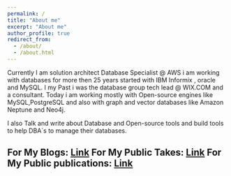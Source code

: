 ```yaml
---
permalink: /
title: "About me"
excerpt: "About me"
author_profile: true
redirect_from: 
  - /about/
  - /about.html
---
```



Currently I am solution architect Database Specialist @ AWS
i am working with databases for more then 25 years started with IBM Informix , oracle and MySQL.
I my Past i was the database group tech lead @ WIX.COM and a consultant.
Today i am working mostly with Open-source engines like MySQL,PostgreSQL and also with graph and vector databases like Amazon Neptune and Neo4j.

I also Talk and write about Database and Open-source tools
and build tools to help DBA`s  to manage their databases.

For My Blogs: [Link](https://barucho.github.io/posts/)
For My Public Takes: [Link](https://barucho.github.io/talks/)
For My Public publications: [Link](https://barucho.github.io/publications/)
------
